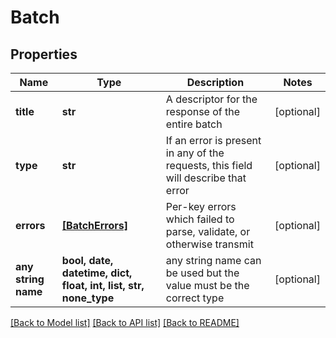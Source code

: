 # Batch


## Properties
Name | Type | Description | Notes
------------ | ------------- | ------------- | -------------
**title** | **str** | A descriptor for the response of the entire batch | [optional] 
**type** | **str** | If an error is present in any of the requests, this field will describe that error | [optional] 
**errors** | [**[BatchErrors]**](BatchErrors.md) | Per-key errors which failed to parse, validate, or otherwise transmit | [optional] 
**any string name** | **bool, date, datetime, dict, float, int, list, str, none_type** | any string name can be used but the value must be the correct type | [optional]

[[Back to Model list]](../README.md#documentation-for-models) [[Back to API list]](../README.md#documentation-for-api-endpoints) [[Back to README]](../README.md)


